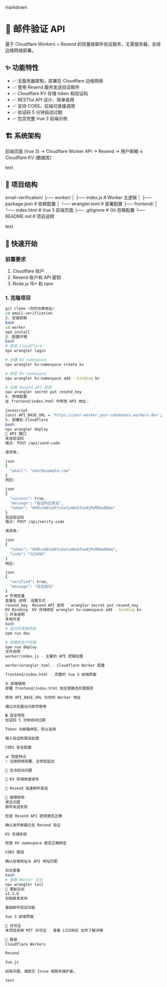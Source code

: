 markdown
# 📧 邮件验证 API

基于 Cloudflare Workers + Resend 的轻量级邮件验证服务，无需服务器，全球边缘网络部署。

## ✨ 功能特性

- ✅ 无服务器架构，部署在 Cloudflare 边缘网络
- ✅ 使用 Resend 服务发送验证邮件
- ✅ Cloudflare KV 存储 token 和验证码
- ✅ RESTful API 设计，简单易用
- ✅ 支持 CORS，前端可直接调用
- ✅ 验证码 5 分钟自动过期
- ✅ 包含完整 Vue 3 前端示例

## 🏗️ 系统架构
前端页面 (Vue 3) → Cloudflare Worker API → Resend → 用户邮箱
↓
Cloudflare KV (数据库)

text

## 📁 项目结构
email-verification/
├── worker/
│ ├── index.js # Worker 主逻辑
│ ├── package.json # 依赖配置
│ └── wrangler.toml # 部署配置
├── frontend/
│ └── index.html # Vue 3 前端页面
├── .gitignore # Git 忽略配置
└── README.md # 项目说明

text

## 🚀 快速开始

### 前置要求

1. Cloudflare 账户
2. Resend 账户和 API 密钥
3. Node.js 16+ 和 npm

### 1. 克隆项目

```bash
git clone <你的仓库地址>
cd email-verification
2. 安装依赖
bash
cd worker
npm install
3. 配置环境
bash
# 登录 Cloudflare
npx wrangler login

# 创建 KV namespace
npx wrangler kv:namespace create kv

# 绑定 KV namespace
npx wrangler kv:namespace add --binding kv

# 设置 Resend API 密钥
npx wrangler secret put resend_key
4. 修改配置
在 frontend/index.html 中修改 API 地址：

javascript
const API_BASE_URL = 'https://your-worker.your-subdomain.workers.dev';
5. 部署到 Cloudflare
bash
npx wrangler deploy
📡 API 接口
发送验证码
端点: POST /api/send-code

请求体:

json
{
  "email": "user@example.com"
}
响应:

json
{
  "success": true,
  "message": "验证码已发送",
  "token": "dXNlckBleGFtcGxlLmNvbToxNjMzMDUwODAw"
}
验证验证码
端点: POST /api/verify-code

请求体:

json
{
  "token": "dXNlckBleGFtcGxlLmNvbToxNjMzMDUwODAw",
  "code": "123456"
}
响应:

json
{
  "verified": true,
  "message": "验证成功"
}
⚙️ 环境变量
变量名	说明	设置方式
resend_key	Resend API 密钥	wrangler secret put resend_key
KV Binding	KV 存储绑定	wrangler kv:namespace add --binding kv
🔧 开发说明
本地开发
bash
# 启动开发服务器
npm run dev

# 部署到生产环境
npm run deploy
文件说明
worker/index.js - 主要的 API 逻辑处理

worker/wrangler.toml - Cloudflare Worker 配置

frontend/index.html - 完整的 Vue 3 前端界面

🌐 前端使用
部署 frontend/index.html 到任意静态托管服务

修改 API_BASE_URL 为你的 Worker 地址

通过浏览器访问即可使用

🔒 安全特性
验证码 5 分钟自动过期

Token 与邮箱绑定，防止滥用

输入验证和错误处理

CORS 安全配置

📊 性能特点
⚡ 边缘网络部署，全球低延迟

🚀 无冷启动问题

💾 KV 存储快速读写

📨 Resend 高速邮件发送

🐛 故障排除
常见问题
邮件发送失败

检查 Resend API 密钥是否正确

确认发件邮箱已在 Resend 验证

KV 存储失败

检查 KV namespace 是否正确绑定

CORS 错误

确认前端地址与 API 地址匹配

日志查看
bash
# 查看 Worker 日志
npx wrangler tail
📝 更新日志
v1.2.0
初始版本发布

基础邮件验证功能

Vue 3 前端界面

📄 许可证
本项目采用 MIT 许可证 - 查看 LICENSE 文件了解详情

🙏 致谢
Cloudflare Workers

Resend

Vue.js

如有问题，请提交 Issue 或联系维护者。

text